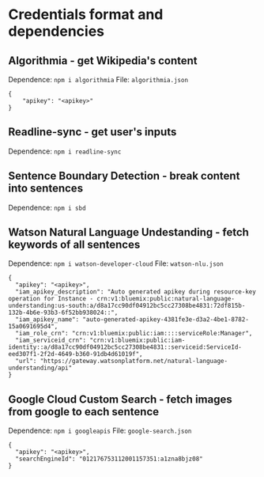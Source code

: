 # Credentials format and dependencies

## Algorithmia - get Wikipedia's content

Dependence: `npm i algorithmia`
File: `algorithmia.json`

```
{
    "apikey": "<apikey>"
}
```

## Readline-sync - get user's inputs

Dependence: `npm i readline-sync`

## Sentence Boundary Detection - break content into sentences

Dependence: `npm i sbd`

## Watson Natural Language Undestanding - fetch keywords of all sentences

Dependence: `npm i watson-developer-cloud`
File: `watson-nlu.json`

```
{
  "apikey": "<apikey>",
  "iam_apikey_description": "Auto generated apikey during resource-key operation for Instance - crn:v1:bluemix:public:natural-language-understanding:us-south:a/d8a17cc90df04912bc5cc27308be4831:72df815b-132b-4b6e-93b3-6f52bb938024::",
  "iam_apikey_name": "auto-generated-apikey-4381fe3e-d3a2-4be1-8782-15a0691695d4",
  "iam_role_crn": "crn:v1:bluemix:public:iam::::serviceRole:Manager",
  "iam_serviceid_crn": "crn:v1:bluemix:public:iam-identity::a/d8a17cc90df04912bc5cc27308be4831::serviceid:ServiceId-eed307f1-2f2d-4649-b360-91db4d61019f",
  "url": "https://gateway.watsonplatform.net/natural-language-understanding/api"
}
```

## Google Cloud Custom Search - fetch images from google to each sentence

Dependence: `npm i googleapis`
File: `google-search.json`

```
{
  "apikey": "<apikey>",
  "searchEngineId": "012176753112001157351:a1zna8bjz08"
}
```
